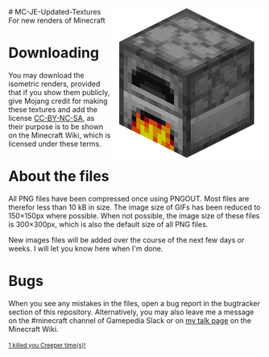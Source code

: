<img src="https://raw.githubusercontent.com/joverwijk/MC-JE-Updated-Textures/master/Block/Furnace%20(Active).png" alt="New textures are cooking..." style="float:right">
# MC-JE-Updated-Textures
For new renders of Minecraft

# Downloading
You may download the isometric renders, provided that if you show them publicly, give Mojang credit for making these textures and add the license [CC-BY-NC-SA](https://creativecommons.org/licenses/by-nc-sa/3.0/), as their purpose is to be shown on the Minecraft Wiki, which is licensed under these terms.

# About the files
All PNG files have been compressed once using PNGOUT. Most files are therefor less than 10 kB in size. The image size of GIFs has been reduced to 150×150px where possible. When not possible, the image size of these files is 300×300px, which is also the default size of all PNG files.

New images files will be added over the course of the next few days or weeks. I will let you know here when I'm done.

# Bugs
When you see any mistakes in the files, open a bug report in the bugtracker section of this repository. Alternatively, you may also leave me a message on the #minecraft channel of Gamepedia Slack or on [my talk page](https://minecraft.gamepedia.com/User_talk:DarkShadowTNT) on the Minecraft Wiki.

<a href="https://bugs.mojang.com/browse/MC-122584" title="MC-122584"><small>1 killed you Creeper time(s)!</small></a>
